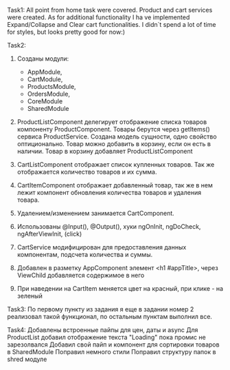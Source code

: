 Task1:
All point from home task were covered.
Product and cart services were created. As for additional functionality I ha ve implemented Expand/Collapse and Clear cart functionalities.
I didn`t spend a lot of time for styles, but looks pretty good for now:)

Task2:

1. Созданы модули:
    - AppModule, 
    - CartModule, 
    - ProductsModule, 
    - OrdersModule, 
    - CoreModule 
    - SharedModule
   
2. ProductListComponent делегирует отображение списка товаров
   компоненту ProductComponent. Товары берутся через getItems() сервиса ProductService.
   Создана модель сущности, одно свойство оптиционально. 
   Товар можно добавить в корзину, если он есть в наличии. 
   Товар в корзину добавляет ProductListComponent

3. CartListComponent отображает список купленных товаров. Так же отображается количество товаров и их сумма.
4. СartItemComponent отображает добавленный товар, так же в нем лежит компонент обновления количества товаров и удаления товара.
5. Удалением/изменением занимается CartComponent. 
6. Использованы  @Input(), @Output(), хуки ngOnInit, ngDoCheck, ngAfterViewInit, (click)
7. CartService модифицирован для предоставления данных компонентам, подсчета количества и суммы.
8. Добавлен в разметку AppComponent элемент <h1 #appTitle></h1>, через ViewChild добавляется содержимое в него
9. При наведении на CartItem меняется цвет на красный, при клике - на зеленый


Task3: 
По первому пункту из задания я еще в задании номер 2 реализовал такой функционал, по остальным пунктам выполнил все.

Task4:
Добавлены встроенные пайпы для цен, даты и async
Для ProductList добавил отображение текста "Loading" пока промис не зарезолвался
Добавил свой пайп и компонент для сортировки товаров в SharedModule
Поправил немного стили
Поправил структуру папок в shred модуле
